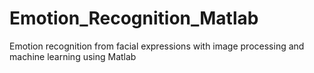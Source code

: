 # Emotion_Recognition_Matlab
Emotion recognition from facial expressions with image processing and machine learning using Matlab
